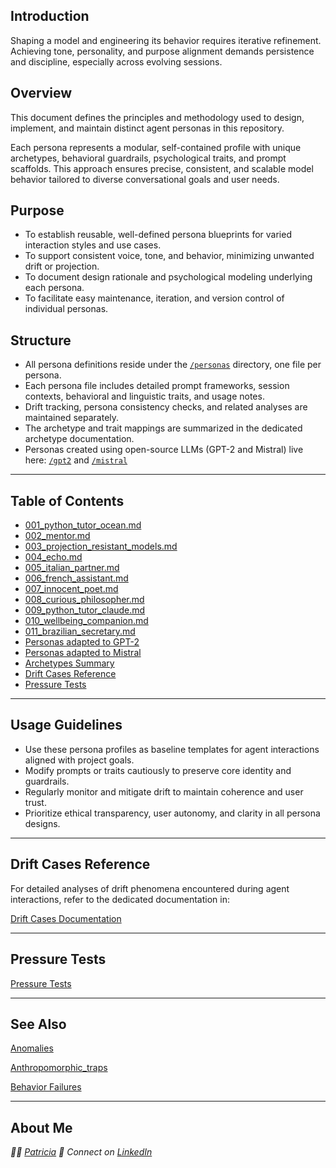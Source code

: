 ## Introduction

Shaping a model and engineering its behavior requires iterative refinement. Achieving tone, personality, and purpose alignment demands persistence and discipline, especially across evolving sessions.

## Overview

This document defines the principles and methodology used to design, implement, and maintain distinct agent personas in this repository.

Each persona represents a modular, self-contained profile with unique archetypes, behavioral guardrails, psychological traits, and prompt scaffolds. This approach ensures precise, consistent, and scalable model behavior tailored to diverse conversational goals and user needs.

## Purpose

- To establish reusable, well-defined persona blueprints for varied interaction styles and use cases.  
- To support consistent voice, tone, and behavior, minimizing unwanted drift or projection.  
- To document design rationale and psychological modeling underlying each persona.  
- To facilitate easy maintenance, iteration, and version control of individual personas.

## Structure

- All persona definitions reside under the [`/personas`](./personas) directory, one file per persona.  
- Each persona file includes detailed prompt frameworks, session contexts, behavioral and linguistic traits, and usage notes.  
- Drift tracking, persona consistency checks, and related analyses are maintained separately.  
- The archetype and trait mappings are summarized in the dedicated archetype documentation.
- Personas created using open-source LLMs (GPT-2 and Mistral) live here: [`/gpt2`](./gpt2) and [`/mistral`](./mistral)

 --- 
 
## Table of Contents

- [001_python_tutor_ocean.md](./personas/001_python_tutor_ocean.md)  
- [002_mentor.md](./personas/002_mentor.md)  
- [003_projection_resistant_models.md](./personas/003_projection_resistant_models.md)  
- [004_echo.md](./personas/004_echo.md)  
- [005_italian_partner.md](./personas/005_italian_partner.md)  
- [006_french_assistant.md](./personas/006_french_assistant.md)  
- [007_innocent_poet.md](./personas/007_innocent_poet.md)  
- [008_curious_philosopher.md](./personas/008_curious_philosopher.md)  
- [009_python_tutor_claude.md](./personas/009_python_tutor_claude.md)  
- [010_wellbeing_companion.md](./personas/010_wellbeing_companion.md)
- [011_brazilian_secretary.md](./personas/011_brazilian_secretary.md)
- [Personas adapted to GPT-2](./gpt2/README.md)
- [Personas adapted to Mistral](./mistral/README.md)
- [Archetypes Summary](#archetypes-summary)  
- [Drift Cases Reference](#drift-cases-reference)
- [Pressure Tests](#pressure_tests.md)

---

## Usage Guidelines

- Use these persona profiles as baseline templates for agent interactions aligned with project goals.  
- Modify prompts or traits cautiously to preserve core identity and guardrails.  
- Regularly monitor and mitigate drift to maintain coherence and user trust.  
- Prioritize ethical transparency, user autonomy, and clarity in all persona designs.

---

## Drift Cases Reference

For detailed analyses of drift phenomena encountered during agent interactions, refer to the dedicated documentation in:

[Drift Cases Documentation](https://github.com/patriciaschaffer/agent-architect/blob/main/drift_detection.md)

---

## Pressure Tests

[Pressure Tests](https://github.com/patriciaschaffer/agent-architect/blob/main/pressure_tests.md)

---

## See Also

[Anomalies](https://github.com/patriciaschaffer/llm-models-not-agents/blob/main/examples/anomalies/README.md)

[Anthropomorphic_traps](https://github.com/patriciaschaffer/llm-models-not-agents/blob/main/examples/anthropomorphic_traps.md)

[Behavior Failures](https://github.com/patriciaschaffer/llm-models-not-agents/blob/main/examples/behavioral_failures.md)

---

## About Me

  *👩‍💻 [Patricia](https://github.com/patriciaschaffer)
  🔗 Connect on [LinkedIn](https://www.linkedin.com/in/patriciaschaffer)*

